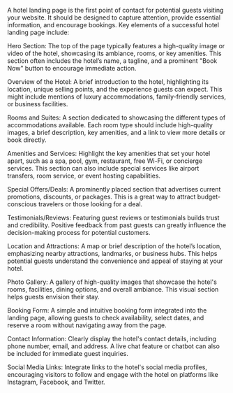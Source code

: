 A hotel landing page is the first point of contact for potential guests visiting your website. It should be designed to capture attention, provide essential information, and encourage bookings. Key elements of a successful hotel landing page include:

Hero Section: The top of the page typically features a high-quality image or video of the hotel, showcasing its ambiance, rooms, or key amenities. This section often includes the hotel’s name, a tagline, and a prominent "Book Now" button to encourage immediate action.

Overview of the Hotel: A brief introduction to the hotel, highlighting its location, unique selling points, and the experience guests can expect. This might include mentions of luxury accommodations, family-friendly services, or business facilities.

Rooms and Suites: A section dedicated to showcasing the different types of accommodations available. Each room type should include high-quality images, a brief description, key amenities, and a link to view more details or book directly.

Amenities and Services: Highlight the key amenities that set your hotel apart, such as a spa, pool, gym, restaurant, free Wi-Fi, or concierge services. This section can also include special services like airport transfers, room service, or event hosting capabilities.

Special Offers/Deals: A prominently placed section that advertises current promotions, discounts, or packages. This is a great way to attract budget-conscious travelers or those looking for a deal.

Testimonials/Reviews: Featuring guest reviews or testimonials builds trust and credibility. Positive feedback from past guests can greatly influence the decision-making process for potential customers.

Location and Attractions: A map or brief description of the hotel’s location, emphasizing nearby attractions, landmarks, or business hubs. This helps potential guests understand the convenience and appeal of staying at your hotel.

Photo Gallery: A gallery of high-quality images that showcase the hotel's rooms, facilities, dining options, and overall ambiance. This visual section helps guests envision their stay.

Booking Form: A simple and intuitive booking form integrated into the landing page, allowing guests to check availability, select dates, and reserve a room without navigating away from the page.

Contact Information: Clearly display the hotel's contact details, including phone number, email, and address. A live chat feature or chatbot can also be included for immediate guest inquiries.

Social Media Links: Integrate links to the hotel's social media profiles, encouraging visitors to follow and engage with the hotel on platforms like Instagram, Facebook, and Twitter.

